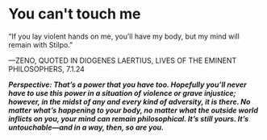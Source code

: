 # You can't touch me

“If you lay violent hands on me, you’ll have my body, but my mind will remain with Stilpo.”

—ZENO, QUOTED IN DIOGENES LAERTIUS, LIVES OF THE EMINENT PHILOSOPHERS, 7.1.24

***Perspective: That’s a power that you have too. Hopefully you’ll never have to use this power in a situation of violence or grave injustice; however, in the midst of any and every kind of adversity, it is there. No matter what’s happening to your body, no matter what the outside world inflicts on you, your mind can remain philosophical. It’s still yours. It’s untouchable—and in a way, then, so are you.***